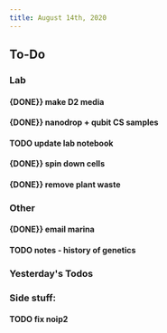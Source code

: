 ```yaml
---
title: August 14th, 2020
---
```


## **To-Do**
### **Lab**
#### {DONE}} make D2 media

#### {DONE}} nanodrop + qubit CS samples

#### TODO update lab notebook

#### {DONE}} spin down cells

#### {DONE}} remove plant waste

### **Other**
#### {DONE}} email marina

#### TODO notes - history of genetics

### **Yesterday's Todos**

### Side stuff:
#### TODO fix noip2
